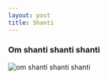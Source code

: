```yaml
---
layout: post
title: Shanti
---
```

### Om shanti shanti shanti

![om shanti shanti shanti](https://github.com/crenteriam/crenteriam.github.io/blob/master/images/IMG_20181219_100837.jpg "Om shanti, shanti, shanti.")
<!--stackedit_data:
eyJoaXN0b3J5IjpbLTg2NjU0MzYyOSw4ODY0MzQ5OTUsNzcwNz
U2MTRdfQ==
-->